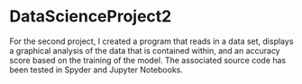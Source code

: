 # DataScienceProject2

For the second project, I created a program that reads in a data set, displays a graphical analysis of the data that is contained within, and an accuracy score based on the training of the model. The associated source code has been tested in Spyder and Jupyter Notebooks.

